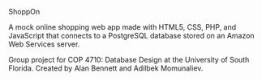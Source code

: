 ShoppOn 

A mock online shopping web app made with HTML5, CSS, PHP, and JavaScript that connects to a PostgreSQL database stored on an Amazon Web Services server.

Group project for COP 4710: Database Design at the University of South Florida. Created by Alan Bennett and Adilbek Momunaliev. 
